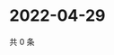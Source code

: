 # 2022-04-29

共 0 条

<!-- BEGIN WEIBO -->
<!-- 最后更新时间 Fri Apr 29 2022 05:14:41 GMT+0800 (China Standard Time) -->

<!-- END WEIBO -->
